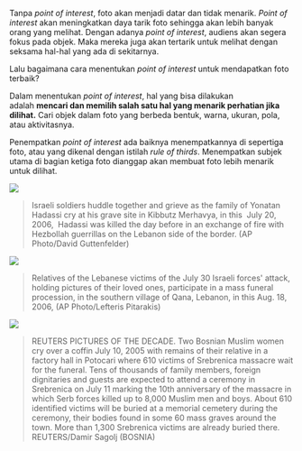 Tanpa _point of interest_, foto akan menjadi datar dan tidak menarik. _Point of interest_ akan meningkatkan daya tarik foto sehingga akan lebih banyak orang yang melihat. Dengan adanya _point of interest_, audiens akan segera fokus pada objek. Maka mereka juga akan tertarik untuk melihat dengan seksama hal-hal yang ada di sekitarnya. 

Lalu bagaimana cara menentukan _point of interest_ untuk mendapatkan foto terbaik?

Dalam menentukan _point of interest_, hal yang bisa dilakukan adalah **mencari dan memilih salah satu hal yang menarik perhatian jika dilihat.** Cari objek dalam foto yang berbeda bentuk, warna, ukuran, pola, atau aktivitasnya.

Penempatkan _point of interest_ ada baiknya menempatkannya di sepertiga foto, atau yang dikenal dengan istilah _rule of thirds_. Menempatkan subjek utama di bagian ketiga foto dianggap akan membuat foto lebih menarik untuk dilihat.

![](https://tempoinstitute.s3-ap-southeast-1.amazonaws.com/uploads/images/general/2022/07/Gambar%201.png)

>Israeli soldiers huddle together and grieve as the family of Yonatan Hadassi cry at his grave site in Kibbutz Merhavya, in this  July 20, 2006,  Hadassi was killed the day before in an exchange of fire with Hezbollah guerrillas on the Lebanon side of the border. (AP Photo/David Guttenfelder)

![](https://tempoinstitute.s3-ap-southeast-1.amazonaws.com/uploads/images/general/2022/07/Gambar%202.png)

>Relatives of the Lebanese victims of the July 30 Israeli forces' attack, holding pictures of their loved ones, participate in a mass funeral procession, in the southern village of Qana, Lebanon, in this Aug. 18, 2006, (AP Photo/Lefteris Pitarakis)

![](https://tempoinstitute.s3-ap-southeast-1.amazonaws.com/uploads/images/general/2022/07/Gambar%203.png)

>REUTERS PICTURES OF THE DECADE. Two Bosnian Muslim women cry over a coffin July 10, 2005 with remains of their relative in a factory hall in Potocari where 610 victims of Srebrenica massacre wait for the funeral. Tens of thousands of family members, foreign dignitaries and guests are expected to attend a ceremony in Srebrenica on July 11 marking the 10th anniversary of the massacre in which Serb forces killed up to 8,000 Muslim men and boys. About 610 identified victims will be buried at a memorial cemetery during the ceremony, their bodies found in some 60 mass graves around the town. More than 1,300 Srebrenica victims are already buried there. REUTERS/Damir Sagolj (BOSNIA)